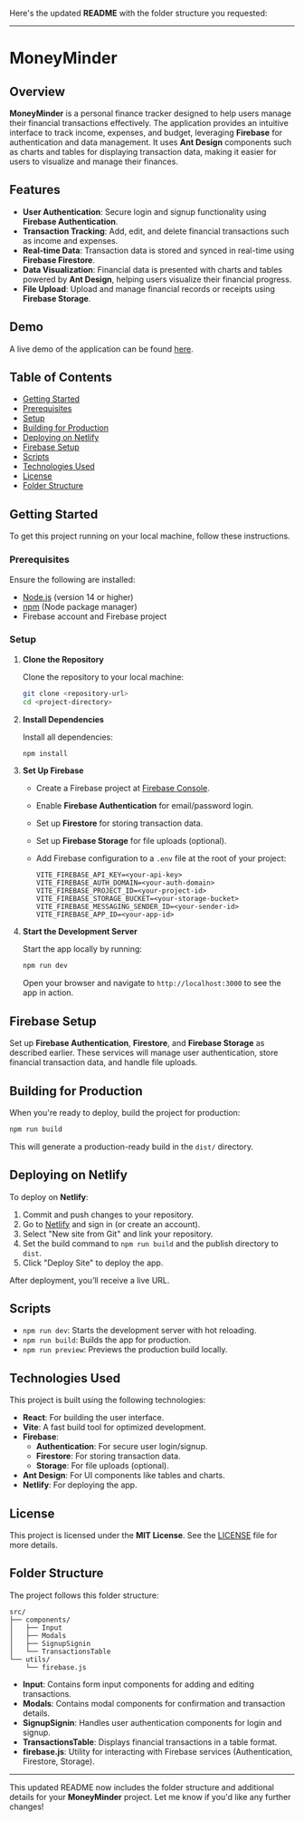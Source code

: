 Here's the updated **README** with the folder structure you requested:

---

# MoneyMinder

## Overview

**MoneyMinder** is a personal finance tracker designed to help users manage their financial transactions effectively. The application provides an intuitive interface to track income, expenses, and budget, leveraging **Firebase** for authentication and data management. It uses **Ant Design** components such as charts and tables for displaying transaction data, making it easier for users to visualize and manage their finances.

## Features

- **User Authentication**: Secure login and signup functionality using **Firebase Authentication**.
- **Transaction Tracking**: Add, edit, and delete financial transactions such as income and expenses.
- **Real-time Data**: Transaction data is stored and synced in real-time using **Firebase Firestore**.
- **Data Visualization**: Financial data is presented with charts and tables powered by **Ant Design**, helping users visualize their financial progress.
- **File Upload**: Upload and manage financial records or receipts using **Firebase Storage**.

## Demo

A live demo of the application can be found [here](https://your-netlify-url.com).

## Table of Contents

- [Getting Started](#getting-started)
- [Prerequisites](#prerequisites)
- [Setup](#setup)
- [Building for Production](#building-for-production)
- [Deploying on Netlify](#deploying-on-netlify)
- [Firebase Setup](#firebase-setup)
- [Scripts](#scripts)
- [Technologies Used](#technologies-used)
- [License](#license)
- [Folder Structure](#folder-structure)

## Getting Started

To get this project running on your local machine, follow these instructions.

### Prerequisites

Ensure the following are installed:

- [Node.js](https://nodejs.org/en/) (version 14 or higher)
- [npm](https://www.npmjs.com/) (Node package manager)
- Firebase account and Firebase project

### Setup

1. **Clone the Repository**

   Clone the repository to your local machine:

   ```bash
   git clone <repository-url>
   cd <project-directory>
   ```

2. **Install Dependencies**

   Install all dependencies:

   ```bash
   npm install
   ```

3. **Set Up Firebase**

   - Create a Firebase project at [Firebase Console](https://console.firebase.google.com/).
   - Enable **Firebase Authentication** for email/password login.
   - Set up **Firestore** for storing transaction data.
   - Set up **Firebase Storage** for file uploads (optional).
   - Add Firebase configuration to a `.env` file at the root of your project:

     ```env
     VITE_FIREBASE_API_KEY=<your-api-key>
     VITE_FIREBASE_AUTH_DOMAIN=<your-auth-domain>
     VITE_FIREBASE_PROJECT_ID=<your-project-id>
     VITE_FIREBASE_STORAGE_BUCKET=<your-storage-bucket>
     VITE_FIREBASE_MESSAGING_SENDER_ID=<your-sender-id>
     VITE_FIREBASE_APP_ID=<your-app-id>
     ```

4. **Start the Development Server**

   Start the app locally by running:

   ```bash
   npm run dev
   ```

   Open your browser and navigate to `http://localhost:3000` to see the app in action.

## Firebase Setup

Set up **Firebase Authentication**, **Firestore**, and **Firebase Storage** as described earlier. These services will manage user authentication, store financial transaction data, and handle file uploads.

## Building for Production

When you're ready to deploy, build the project for production:

```bash
npm run build
```

This will generate a production-ready build in the `dist/` directory.

## Deploying on Netlify

To deploy on **Netlify**:

1. Commit and push changes to your repository.
2. Go to [Netlify](https://www.netlify.com/) and sign in (or create an account).
3. Select "New site from Git" and link your repository.
4. Set the build command to `npm run build` and the publish directory to `dist`.
5. Click "Deploy Site" to deploy the app.

After deployment, you’ll receive a live URL.

## Scripts

- `npm run dev`: Starts the development server with hot reloading.
- `npm run build`: Builds the app for production.
- `npm run preview`: Previews the production build locally.

## Technologies Used

This project is built using the following technologies:

- **React**: For building the user interface.
- **Vite**: A fast build tool for optimized development.
- **Firebase**:
  - **Authentication**: For secure user login/signup.
  - **Firestore**: For storing transaction data.
  - **Storage**: For file uploads (optional).
- **Ant Design**: For UI components like tables and charts.
- **Netlify**: For deploying the app.

## License

This project is licensed under the **MIT License**. See the [LICENSE](LICENSE) file for more details.

## Folder Structure

The project follows this folder structure:

```
src/
├── components/
│   ├── Input
│   ├── Modals
│   ├── SignupSignin
│   └── TransactionsTable
└── utils/
    └── firebase.js
```

- **Input**: Contains form input components for adding and editing transactions.
- **Modals**: Contains modal components for confirmation and transaction details.
- **SignupSignin**: Handles user authentication components for login and signup.
- **TransactionsTable**: Displays financial transactions in a table format.
- **firebase.js**: Utility for interacting with Firebase services (Authentication, Firestore, Storage).

---

This updated README now includes the folder structure and additional details for your **MoneyMinder** project. Let me know if you'd like any further changes!
